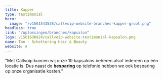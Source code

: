 ```yaml
---
title: Kapper
type: testimonial
hero:
  image: "/v1561543538/callvoip-website-branches-kapper-groot.png"
headless: true
link: "/oplossingen/branches/kapsalon"
logo: v1561630824/callvoip-website-testimonial-kapsalon.png
name: Ton - Schettering Hair & Beauty
website: #
---
```

“Met Callvoip kunnen wij onze 10 kapsalons beheren alsof iedereen op één locatie is. Dus naast de **besparing** op telefonie hebben we ook besparing op onze organisatie kosten.”